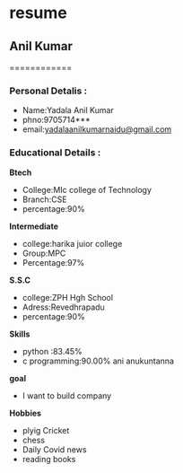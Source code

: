 # resume
## Anil Kumar
============

### Personal Detalis :
    
  - Name:Yadala Anil Kumar<br>
  - phno:9705714***<br>
  - email:yadalaanilkumarnaidu@gmail.com<br>

### Educational Details :

 **Btech**
   
   - College:MIc college of Technology<br>
   - Branch:CSE<br>
   - percentage:90%
  
 **Intermediate**
    
   - college:harika juior college<br>
   - Group:MPC<br>
   - Percentage:97%<br>
    
  **S.S.C**
    
   - college:ZPH Hgh School<br>
   - Adress:Revedhrapadu<br>
   - percentage:90%<br>
     
  **Skills**
   
   - python :83.45%<br>
   - c programming:90.00% ani anukuntanna<br>
  
  **goal**
   - I want to build company
    
  **Hobbies**
   - plyig Cricket 
   - chess
   - Daily Covid  news 
   - reading books
